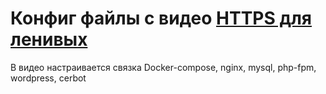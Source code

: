 # Конфиг файлы с видео [HTTPS для ленивых](https://youtu.be/OgCXa7e-mO0)
В видео настраивается связка Docker-compose, nginx, mysql, php-fpm, wordpress, cerbot
